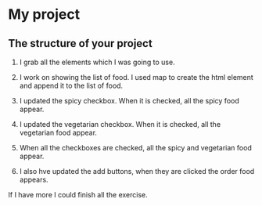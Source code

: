 # My project

## The structure of your project
1. I grab all the elements which I was going to use.

2. I work on showing the list of food. I used map to create the html element and append it to the list of food.

3. I updated the spicy checkbox. When it is checked, all the spicy food appear. 

4. I updated the vegetarian checkbox. When it is checked, all the vegetarian food appear.

5. When all the checkboxes are checked, all the spicy and vegetarian food appear.

6. I also hve updated the add buttons, when they are clicked the order food appears.

If I have more I could finish all the exercise.
